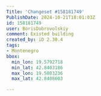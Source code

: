 ```yaml
---
Title: 'Changeset #158181749'
PublishDate: 2024-10-21T18:01:03Z
id: 158181749
user: BorisDobrovolskiy
comment: Existed building
created_by: iD 2.30.4
tags:
- Montenegro
bbox:
  min_lon: 19.5792718
  min_lat: 42.8403186
  max_lon: 19.5803236
  max_lat: 42.8408603

---
```

